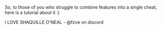 So, to those of you who struggle to combine features into a single cheat, here is a tutorial about it :)


I LOVE SHAQUILLE O'NEAL - @fzve on discord